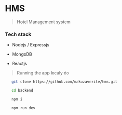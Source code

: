 # HMS

> Hotel Management system



### Tech stack

- Nodejs / Expressjs

- MongoDB

- Reactjs

> Running the app localy do


```bash
   git clone https://github.com/makuzaverite/hms.git

   cd backend

   npm i

   npm run dev
```
